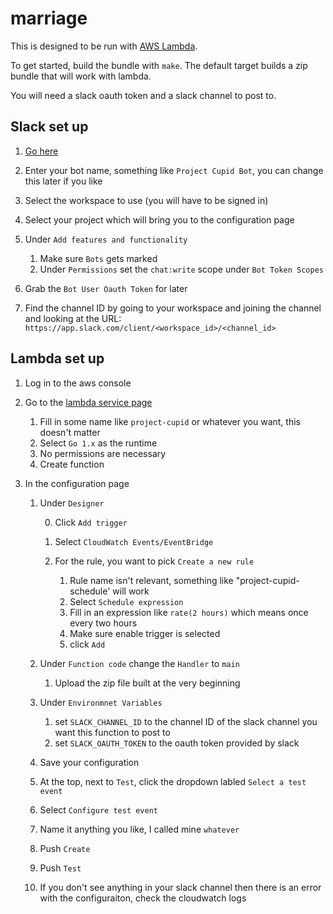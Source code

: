 # marriage

This is designed to be run with [AWS Lambda](https://aws.amazon.com/lambda/).

To get started, build the bundle with `make`. The default target builds a zip bundle that will work with lambda.

You will need a slack oauth token and a slack channel to post to.

## Slack set up

1. [Go here](https://api.slack.com/apps?new_app=1)
0. Enter your bot name, something like `Project Cupid Bot`, you can change this later if you like
0. Select the workspace to use (you will have to be signed in)
0. Select your project which will bring you to the configuration page
0. Under `Add features and functionality`

    1. Make sure `Bots` gets marked
    0. Under `Permissions` set the `chat:write` scope under `Bot Token Scopes`

0. Grab the `Bot User Oauth Token` for later
0. Find the channel ID by going to your workspace and joining the channel and looking at the URL: `https://app.slack.com/client/<workspace_id>/<channel_id>`

## Lambda set up

1. Log in to the aws console
0. Go to the [lambda service page](https://console.aws.amazon.com/lambda/home?region=us-east-1#/create/function)

    1. Fill in some name like `project-cupid` or whatever you want, this doesn't matter
    0. Select `Go 1.x` as the runtime
    0. No permissions are necessary
    0. Create function

0. In the configuration page

    1. Under `Designer`
    
        0. Click `Add trigger`
        0. Select `CloudWatch Events/EventBridge`
        0. For the rule, you want to pick `Create a new rule`
    
            1. Rule name isn't relevant, something like "project-cupid-schedule' will work
            0. Select `Schedule expression`
            0. Fill in an expression like `rate(2 hours)` which means once every two hours
            0. Make sure enable trigger is selected
            0. click `Add`

    0. Under `Function code` change the `Handler` to `main`
        
        1. Upload the zip file built at the very beginning

    0. Under `Environmnet Variables`
    
        1. set `SLACK_CHANNEL_ID` to the channel ID of the slack channel you want this function to post to
        0. set `SLACK_OAUTH_TOKEN` to the oauth token provided by slack
        
    0. Save your configuration
    0. At the top, next to `Test`, click the dropdown labled `Select a test event`
    0. Select `Configure test event`
    0. Name it anything you like, I called mine `whatever`
    0. Push `Create`
    0. Push `Test`
    0. If you don't see anything in your slack channel then there is an error with the configuraiton, check the cloudwatch logs
    
